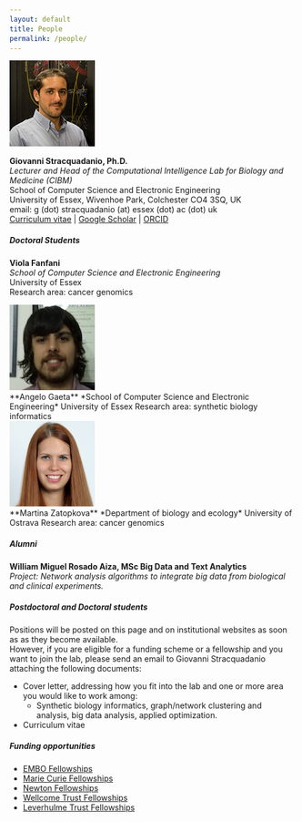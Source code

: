 ```yaml
---
layout: default
title: People
permalink: /people/
---
```


<div class="portrait">
<img src="/images/gspic.jpg"/>
</div>

**Giovanni Stracquadanio, Ph.D.**  
*Lecturer and Head of the Computational Intelligence Lab for Biology and Medicine (CIBM)*  
School of Computer Science and Electronic Engineering  
University of Essex, Wivenhoe Park, Colchester CO4 3SQ, UK  
email: g (dot) stracquadanio (at) essex (dot) ac (dot) uk  
[Curriculum vitae](/people/gstracquadanio) | [Google Scholar](https://goo.gl/faI6XG) | [ORCID](http://orcid.org/0000-0001-9819-3645)

##### Doctoral Students #####

**Viola Fanfani**  
*School of Computer Science and Electronic Engineering*  
University of Essex  
Research area: cancer genomics  

<div class="portrait">
<img src="/images/agpic.png"/>
</div>
**Angelo Gaeta**  
*School of Computer Science and Electronic Engineering*  
University of Essex  
Research area: synthetic biology informatics  

<br/>

<div class="portrait">
<img src="/images/mzpic.png"/>
</div>
**Martina Zatopkova**  
*Department of biology and ecology*  
University of Ostrava  
Research area: cancer genomics  

<br>

##### Alumni #####
**William Miguel Rosado Aiza, MSc Big Data and Text Analytics**  
*Project: Network analysis algorithms to integrate big data from biological and clinical experiments.*

##### Postdoctoral and Doctoral students
Positions will be posted on this page and on institutional websites as soon as
as they become available.  
However, if you are eligible for a funding scheme or
a fellowship and you want to join the lab, please send an email to
Giovanni Stracquadanio attaching the following documents:  

*  Cover letter, addressing how you fit into the lab and one or more area you would like to work among:
      -  Synthetic biology informatics, graph/network clustering and analysis, big data analysis, applied optimization.
*  Curriculum vitae

##### Funding opportunities
* [EMBO Fellowships](http://www.embo.org/funding-awards/fellowships)
* [Marie Curie Fellowships](http://ec.europa.eu/research/mariecurieactions/about/individual-fellowships_en)
* [Newton Fellowships](http://newtonfellowships.org/the-fellowships/)
* [Wellcome Trust Fellowships](https://wellcome.ac.uk/funding/sir-henry-wellcome-postdoctoral-fellowships)
* [Leverhulme Trust Fellowships](https://www.leverhulme.ac.uk/funding/grant-schemes/early-career-fellowships)
